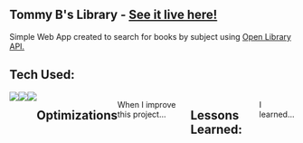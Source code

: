 ## Tommy B's Library - <a href="https://tommybslibrary.netlify.app/" target="_blank"> See it live here!</a>

Simple Web App created to search for books by subject using <a href="https://openlibrary.org/dev/docs/api/subjects" target="_blank">Open Library API.</a> 

## Tech Used: 

<div style="display: flex; flex-direction: row;" align=left >
  <a href="https://www.w3.org/html/" target="_blank">
    <img src="https://img.shields.io/static/v1?&style=flat&logo=HTML5&logoColor=grey&labelColor=d2d8ff&label=&message=HTML&color=d2d8ff"/>
  </a>
  <a href="https://www.w3schools.com/css/" target="_blank">
    <img src="https://img.shields.io/static/v1?&style=flat&logo=CSS3&logoColor=grey&labelColor=d2d8ff&label=&message=CSS&color=d2d8ff"/>
  </a>
  <a href="https://www.w3schools.com/javascript/" target="_blank">
    <img src="https://img.shields.io/static/v1?&style=flat&logo=javascript&logoColor=grey&labelColor=d2d8ff&label=&message=JAVASCRIPT&color=d2d8ff"/>
  </a>


## Optimizations

When I improve this project...

## Lessons Learned:

I learned...

